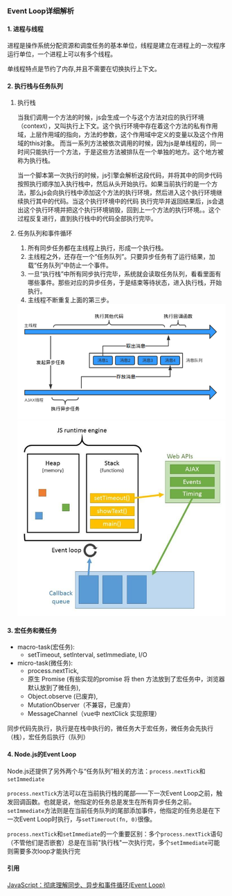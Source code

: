 ### Event Loop详细解析

#### 1. 进程与线程

进程是操作系统分配资源和调度任务的基本单位，线程是建立在进程上的一次程序运行单位，一个进程上可以有多个线程。

单线程特点是节约了内存,并且不需要在切换执行上下文。

#### 2. 执行栈与任务队列

1. 执行栈

    当我们调用一个方法的时候，js会生成一个与这个方法对应的执行环境（context），又叫执行上下文。这个执行环境中存在着这个方法的私有作用域，上层作用域的指向，方法的参数，这个作用域中定义的变量以及这个作用域的this对象。 而当一系列方法被依次调用的时候，因为js是单线程的，同一时间只能执行一个方法，于是这些方法被排队在一个单独的地方。这个地方被称为执行栈。  

    当一个脚本第一次执行的时候，js引擎会解析这段代码，并将其中的同步代码按照执行顺序加入执行栈中，然后从头开始执行。如果当前执行的是一个方法，那么js会向执行栈中添加这个方法的执行环境，然后进入这个执行环境继续执行其中的代码。当这个执行环境中的代码 执行完毕并返回结果后，js会退出这个执行环境并把这个执行环境销毁，回到上一个方法的执行环境。。这个过程反复进行，直到执行栈中的代码全部执行完毕。

2. 任务队列和事件循环
    1. 所有同步任务都在主线程上执行，形成一个执行栈。
    2. 主线程之外，还存在一个“任务队列”。只要异步任务有了运行结果，加载“任务队列”中防止一个事件。
    3. 一旦“执行栈”中所有同步执行完毕，系统就会读取任务队列，看看里面有哪些事件。那些对应的异步任务，于是结束等待状态，进入执行栈，开始执行。
    4. 主线程不断重复上面的第三步。
    <img src="./images/02.png" width="500" />
    <img src="./images/01.jpg" width="500" />

#### 3. 宏任务和微任务

* macro-task(宏任务):
    * setTimeout, setInterval, setImmediate, I/O
* micro-task(微任务):
    * process.nextTick,
    * 原生 Promise (有些实现的promise 将 then 方法放到了宏任务中，浏览器默认放到了微任务),
    * Object.observe (已废弃),
    * MutationObserver（不兼容，已废弃）
    * MessageChannel（vue中 nextClick 实现原理）

同步代码先执行，执行是在栈中执行的，微任务大于宏任务，微任务会先执行（栈），宏任务后执行（队列）

#### 4. Node.js的Event Loop
Node.js还提供了另外两个与“任务队列”相关的方法：`process.nextTick`和`setImmediate`

`process.nextTick`方法可以在当前执行栈的尾部——下一次Event Loop之前，触发回调函数。也就是说，他指定的任务总是发生在所有异步任务之前。   
`setImmediate`方法则是在当前任务队列的尾部添加事件，他指定的任务总是在下一次Event Loop时执行，与`setTimerout(fn, 0)`很像。

`process.nextTick`和`setImmediate`的一个重要区别：多个`process.nextTick`语句（不管他们是否嵌套）总是在当前"执行栈"一次执行完，多个`setImmediate`可能则需要多次loop才能执行完

#### 引用
[JavaScript：彻底理解同步、异步和事件循环(Event Loop)](https://segmentfault.com/a/1190000004322358)